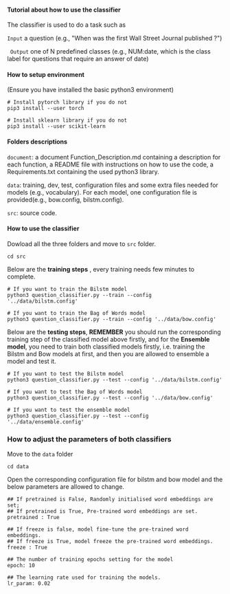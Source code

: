 #### Tutorial about how to use the classifier
The classifier is used to do a task such as

```Input``` a question (e.g., "When was the first Wall Street Journal published ?")

``` Output``` one of N predefined classes (e.g., NUM:date, which is the class label for questions that require an answer of date)


#### How to setup environment
(Ensure you have installed the basic python3 environment)


``` shell
# Install pytorch library if you do not
pip3 install --user torch

# Install sklearn library if you do not
pip3 install --user scikit-learn
```

#### Folders descriptions
```document```: a document  Function_Description.md containing a description for each function, a README file with instructions on how to use the code, a Requirements.txt containing the used python3 library.

```data```: training, dev, test, configuration files and some extra files needed for models (e.g., vocabulary). For each model, one configuration file is provided(e.g., bow.config, bilstm.config).

```src```: source code.

#### How to use the classifier
Dowload all the three folders and move to ```src``` folder.

``` shell
cd src
```

Below are the **training steps** , every training needs few minutes to complete.

``` shell
# If you want to train the Bilstm model
python3 question_classifier.py --train --config '../data/bilstm.config'

# If you want to train the Bag of Words model
python3 question_classifier.py --train --config '../data/bow.config'
```

Below are the **testing steps**, **REMEMBER** you should run the corresponding training step of the classified model above firstly, and for the **Ensemble model**, you need to train both classified models firstly, i.e. training the Bilstm and Bow models at first, and then you are
allowed to ensemble a model and test it.

``` shell
# If you want to test the Bilstm model
python3 question_classifier.py --test --config '../data/bilstm.config'

# If you want to test the Bag of Words model
python3 question_classifier.py --test --config '../data/bow.config'

# If you want to test the ensemble model
python3 question_classifier.py --test --config '../data/ensemble.config'
```

### How to adjust the parameters of both classifiers
Move to the ```data``` folder

``` shell
cd data

```

Open the corresponding configuration file for bilstm and bow model and the below parameters are allowed to change.

``` shell
## If pretrained is False, Randomly initialised word embeddings are set;
## If pretrained is True, Pre-trained word embeddings are set.
pretrained : True

## If freeze is false, model fine-tune the pre-trained word embeddings.
## If freeze is True, model freeze the pre-trained word embeddings.
freeze : True

## The number of training epochs setting for the model
epoch: 10

## The learning rate used for training the models.
lr_param: 0.02

```
